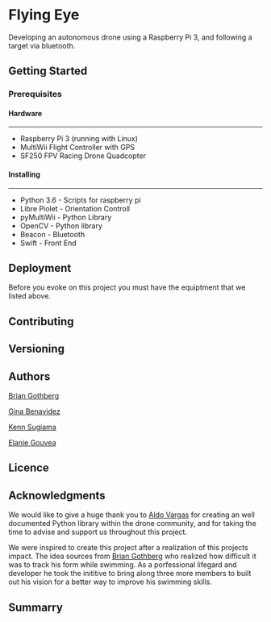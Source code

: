 # Flying Eye
Developing an autonomous drone using a Raspberry Pi 3, and following a target via bluetooth.

## Getting Started

### Prerequisites

#### Hardware
---------------------
* Raspberry Pi 3 (running with Linux)
* MultiWii Flight Controller with GPS
* SF250 FPV Racing Drone Quadcopter

#### Installing
---------------------
* Python 3.6 - Scripts for raspberry pi
* Libre Piolet -  Orientation Controll
* pyMultiWii - Python Library
* OpenCV - Python library
* Beacon - Bluetooth 
* Swift - Front End 

## Deployment
Before you evoke on this project you must have the equiptment that we listed above.

## Contributing

## Versioning 

## Authors

[Brian Gothberg](https://github.com/brn-gthbrg)

[Gina Benavidez](https://github.com/gbenavid)

[Kenn Sugiama](https://github.com/KennSugiyama)

[Elanie Gouvea](https://github.com/elaineGouvea)

## Licence

## Acknowledgments
We would like to give a huge thank you to [Aldo Vargas](https://github.com/alduxvm) for creating an well documented Python library within the drone community, and for taking the time to advise and support us throughout this project. 

We were inspired to create this project after a realization of this projects impact. The idea sources from [Brian Gothberg](https://github.com/brn-gthbrg) who realized how difficult it was to track his form while swimming. As a porfessional lifegard and developer he took the inititive to bring along three more members to built out his vision for a better way to improve his swimming skills.	


## Summarry
